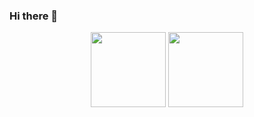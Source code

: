 ### Hi there 👋

<div align="center">
    <img  height="120px" src="https://github-readme-stats.vercel.app/api?username=tylt6688&show_icons=true&count_private=true&hide=prs&theme=vue_repo" />
    <img  height="120px" src="https://github-readme-stats.vercel.app/api/top-langs/?username=echoleochan&layout=compact" /> 
</div>

